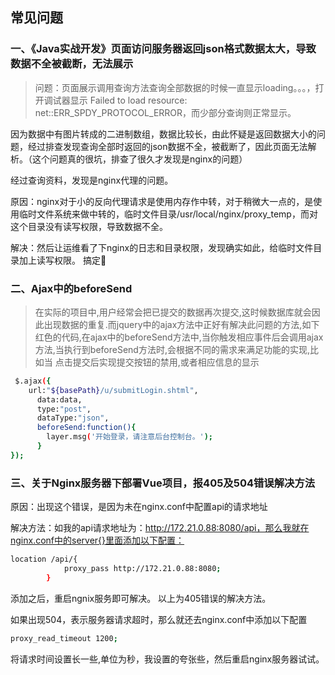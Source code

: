 ## 常见问题

### 一、《Java实战开发》页面访问服务器返回json格式数据太大，导致数据不全被截断，无法展示

>问题：页面展示调用查询方法查询全部数据的时候一直显示loading。。。，打开调试器显示 Failed to load resource: net::ERR_SPDY_PROTOCOL_ERROR，而少部分查询则正常显示。

因为数据中有图片转成的二进制数组，数据比较长，由此怀疑是返回数据大小的问题，经过排查发现查询全部时返回的json数据不全，被截断了，因此页面无法解析。（这个问题真的很坑，排查了很久才发现是nginx的问题）

经过查询资料，发现是nginx代理的问题。

原因：nginx对于小的反向代理请求是使用内存作中转，对于稍微大一点的，是使用临时文件系统来做中转的，临时文件目录/usr/local/nginx/proxy_temp，而对这个目录没有读写权限，导致数据不全。

解决：然后让运维看了下nginx的日志和目录权限，发现确实如此，给临时文件目录加上读写权限。 搞定🤝
### 二、Ajax中的beforeSend

>在实际的项目中,用户经常会把已提交的数据再次提交,这时候数据库就会因此出现数据的重复.而jquery中的ajax方法中正好有解决此问题的方法,如下红色的代码,在ajax中的beforeSend方法中,当你触发相应事件后会调用ajax方法,当执行到beforeSend方法时,会根据不同的需求来满足功能的实现,比如当 点击提交后实现提交按钮的禁用,或者相应信息的显示

```sh
 $.ajax({
    url:"${basePath}/u/submitLogin.shtml",
      data:data,
      type:"post",
      dataType:"json",
      beforeSend:function(){
        layer.msg('开始登录，请注意后台控制台。');
      }
});
```

### 三、关于Nginx服务器下部署Vue项目，报405及504错误解决方法


原因：出现这个错误，是因为未在nginx.conf中配置api的请求地址

解决方法：如我的api请求地址为：http://172.21.0.88:8080/api，那么我就在nginx.conf中的server{}里面添加以下配置：

```sh
location /api/{
            proxy_pass http://172.21.0.88:8080;
        }
```
添加之后，重启ngnix服务即可解决。
以上为405错误的解决方法。


如果出现504，表示服务器请求超时，那么就还去nginx.conf中添加以下配置

```sh
proxy_read_timeout 1200;
```
将请求时间设置长一些,单位为秒，我设置的夸张些，然后重启nginx服务器试试。
